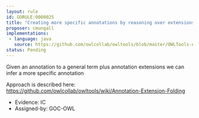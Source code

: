 ```yaml
---
layout: rule
id: GORULE:0000025
title: "Creating more specific annotations by reasoning over extensions"
proposer: cmungall
implementations:
 - language: java
   source: https://github.com/owlcollab/owltools/blob/master/OWLTools-Annotation/src/main/java/owltools/gaf/inference/FoldBasedPredictor.java
status: Pending
---
```


Given an annotation to a general term plus annotation extensions we can infer a more specific annotation

Approach is described here: https://github.com/owlcollab/owltools/wiki/Annotation-Extension-Folding

 * Evidence: IC
 * Assigned-by: GOC-OWL
